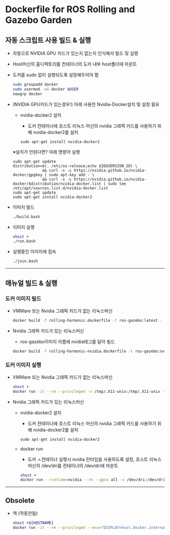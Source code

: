 # Dockerfile for ROS Rolling and Gazebo Garden

## 자동 스크립트 사용 빌드 & 실행

- 자동으로 NVIDIA GPU 카드가 있는지 없는지 인식해서 빌드 및 실행
- Host머신의 홈디렉토리를 컨테이너의 도커 내부 host폴더에 마운트

- 도커를 sudo 없이 실행되도록 설정해두어야 함
  
  ```bash
  sudo groupadd docker
  sudo usermod -aG docker $USER
  newgrp docker
  ```

- (NVIDIA GPU카드가 있는경우!) 아래 사용전 Nvidia-Docker설치 및 설정 필요
  - nvidia-docker2 설치
    - 도커 컨테이너에 호스트 리눅스 머신의 nvidia 그래픽 카드를 사용하기 위해 nvidia-docker2를 설치
  
    ```
    sudo apt-get install nvidia-docker2
    ```
  ※설치가 안된다면?
  아래 명령어 실행
    
    ```
    sudo apt-get update
    distribution=$(. /etc/os-release;echo $ID$VERSION_ID) \
                 && curl -s -L https://nvidia.github.io/nvidia-docker/gpgkey | sudo apt-key add - \
                 && curl -s -L https://nvidia.github.io/nvidia-docker/$distribution/nvidia-docker.list | sudo tee /etc/apt/sources.list.d/nvidia-docker.list
    sudo apt-get update
    sudo apt-get install nvidia-docker2
    ```
- 이미지 빌드
  
  ```bash
  ./build.bash
  ```

- 이미지 실행
  
  ```bash
  xhost +
  ./run.bash
  ```

- 실행중인 이미지에 접속
  
  ```bash
  ./join.bash
  ```

---

## 매뉴얼 빌드 & 실행

### 도커 이미지 빌드
- VMWare 또는 Nvidia 그래픽 카드가 없는 리눅스머신
  
  ```bash
  docker build -f rolling-harmonic.dockerfile -t ros-gazebo:latest .
  ```

- Nvidia 그래픽 카드가 있는 리눅스머신
  - ros-gazebo이미지 이름에 nvidia태그를 달아 빌드
  
  ```bash
  docker build -f rolling-harmonic-nvidia.dockerfile -t ros-gazebo:nvidia .
  ```

### 도커 이미지 실행
- VMWare 또는 Nvidia 그래픽 카드가 없는 리눅스머신
  
  ```bash
  xhost +
  docker run -it --rm --privileged -v /tmp/.X11-unix:/tmp/.X11-unix -e DISPLAY -v ~/:/home/ioes-docker/host ros-gazebo:latest
  ```

- Nvidia 그래픽 카드가 있는 리눅스머신
  - nvidia-docker2 설치
    - 도커 컨테이너에 호스트 리눅스 머신의 nvidia 그래픽 카드를 사용하기 위해 nvidia-docker2를 설치
  
    ```
    sudo apt-get install nvidia-docker2
    ```
  - docker run
    - 도커 ㅅ컨테이너 실행시 nvidia 런타임을 사용하도록 설정, 호스트 리눅스 머신의 /dev/dri를 컨테이너의 /dev/dri에 마운트
  
    ```bash
    xhost +
    docker run --runtime=nvidia --rm --gpus all -v /dev/dri:/dev/dri -it --privileged -v /tmp/.X11-unix:/tmp/.X11-unix -e DISPLAY -v ~/:/home/ioes-docker/host -v "/etc/localtime:/etc/localtime:ro" -e QT_X11_NO_MITSHM=1 --security-opt seccomp=unconfined ros-gazebo:latest
    ```

---

## Obsolete
- 맥 (작동안됨)
  
  ```bash
  xhost +${HOSTNAME}
  docker run -it --rm --privileged --env="DISPLAY=host.docker.internal:0" -v /dev:/dev --group-add dialout -v /tmp/.X11-unix:/tmp/.X11-unix:ro ros-gazebo
  ```
